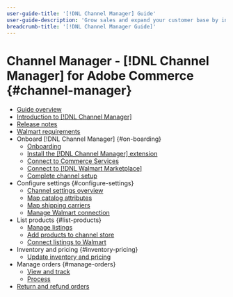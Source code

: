 ```yaml
---
user-guide-title: '[!DNL Channel Manager] Guide'
user-guide-description: 'Grow sales and expand your customer base by integrating Adobe Commerce or Magento Open Source with your [!DNL Walmart Marketplace] Seller Central account.'
breadcrumb-title: '[!DNL Channel Manager Guide]'
---
```


# Channel Manager - [!DNL Channel Manager] for Adobe Commerce {#channel-manager}

- [Guide overview](guide-overview.md)
- [Introduction to [!DNL Channel Manager]](overview.md)
- [Release notes](release-notes.md)
- [Walmart requirements](walmart-requirements.md)
- Onboard [!DNL Channel Manager] {#on-boarding}
  - [Onboarding](onboard.md)
  - [Install the [!DNL Channel Manager] extension](install.md)
  - [Connect to Commerce Services](connect.md)
  - [Connect to [!DNL Walmart Marketplace]](connect-marketplace.md)
  - [Complete channel setup](complete-sales-channel-store-setup.md)
- Configure settings {#configure-settings}
  - [Channel settings overview](settings-overview.md)
  - [Map catalog attributes](map-catalog-attributes.md)
  - [Map shipping carriers](map-shipping-carriers.md)
  - [Manage Walmart connection](manage-wmt-connection.md)
- List products {#list-products}
  - [Manage listings](manage-listings.md)
  - [Add products to channel store](add-products-to-channel-store.md)
  - [Connect listings to Walmart](connect-listings-to-marketplace.md)
- Inventory and pricing {#inventory-pricing}
  - [Update inventory and pricing](inventory-and-price-updates.md)
- Manage orders {#manage-orders}
  - [View and track](manage-orders.md)
  - [Process](process-orders.md)
- [Return and refund orders](return-refund-orders.md)



